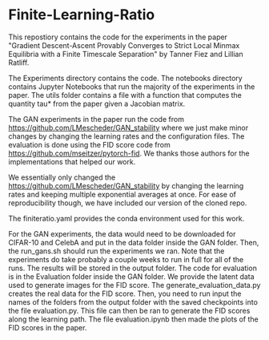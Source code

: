 # Finite-Learning-Ratio

This repostiory contains the code for the experiments in the paper "Gradient Descent-Ascent Provably Converges to Strict Local
Minmax Equilibria with a Finite Timescale Separation" by Tanner Fiez and Lillian Ratliff. 

The Experiments directory contains the code. The notebooks directory contains Jupyter Notebooks that run the majority of the experiments in the paper. The utils folder contains a file with a function that computes the quantity tau* from the paper given a Jacobian matrix. 


The GAN experiments in the paper run the code from https://github.com/LMescheder/GAN_stability where we just make minor changes by changing the learning rates and the configuration files. The evaluation is done using the FID score code from https://github.com/mseitzer/pytorch-fid. We thanks those authors for the implementations that helped our work. 

We essentially only changed the https://github.com/LMescheder/GAN_stability by changing the learning rates and keeping multiple exponential averages at once. For ease of reproducibility though, we have included our version of the cloned repo.

The finiteratio.yaml provides the conda environment used for this work. 

For the GAN experiments, the data would need to be downloaded for CIFAR-10 and CelebA and put in the data folder inside the GAN folder. Then, the run_gans.sh should run the experiments we ran. Note that the experiments do take probably a couple weeks to run in full for all of the runs. The results will be stored in the output folder. The code for evaluation is in the Evaluation folder inside the GAN folder. We provide the latent data used to generate images for the FID score. The generate_evaluation_data.py creates the real data for the FID score. Then, you need to run input the names of the folders from the output folder with the saved checkpoints into the file evaluation.py. This file can then be ran to generate the FID scores along the learning path. The file evaluation.ipynb then made the plots of the FID scores in the paper.
